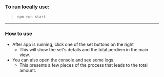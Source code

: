 ### To run locally use:

> `npm run start`

---

### How to use

- After app is running, click one of the set buttons on the right
  - This will show the set's details and the total perdiem in the main view.
- You can also open the console and see some logs.
  - This presents a few pieces of the process that leads to the total amount.

